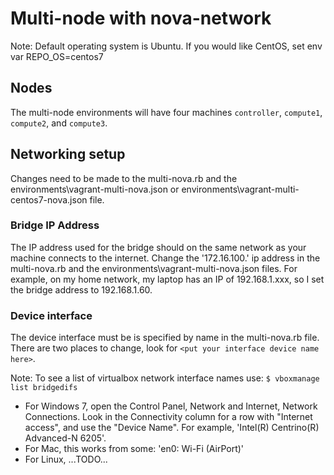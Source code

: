 # Multi-node with nova-network

Note: Default operating system is Ubuntu. If you would like CentOS, set env var REPO_OS=centos7

## Nodes

The multi-node environments will have four machines `controller`, `compute1`, `compute2`, and `compute3`.

## Networking setup

Changes need to be made to the multi-nova.rb and the environments\vagrant-multi-nova.json or environments\vagrant-multi-centos7-nova.json file.

### Bridge IP Address

The IP address used for the bridge should on the same network as your machine connects to the internet. Change the '172.16.100.' ip address in the multi-nova.rb and the environments\vagrant-multi-nova.json files.
For example, on my home network, my laptop has an IP of 192.168.1.xxx, so I set the bridge address to 192.168.1.60.

### Device interface

The device interface must be is specified by name in the multi-nova.rb file.
There are two places to change, look for `<put your interface device name here>`.

Note: To see a list of virtualbox network interface names use:
`$ vboxmanage list bridgedifs`

+ For Windows 7, open the Control Panel, Network and Internet, Network Connections.  Look in the Connectivity column for a row with "Internet access", and use the "Device Name". For example, 'Intel(R) Centrino(R) Advanced-N 6205'.
+ For Mac, this works from some: 'en0: Wi-Fi (AirPort)'
+ For Linux, ...TODO...
